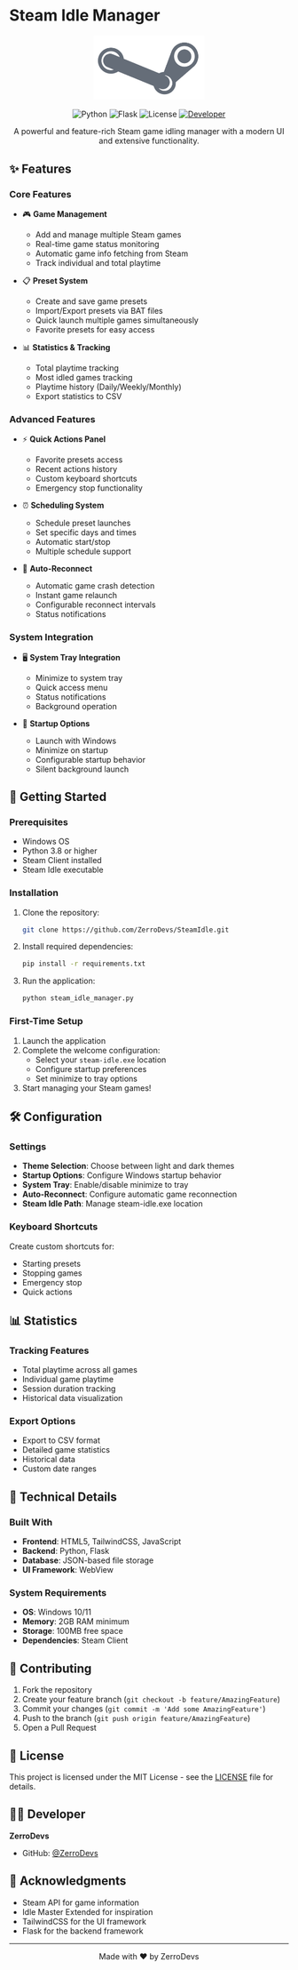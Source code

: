 # Steam Idle Manager

<div align="center">
  <img src="Logo.png" alt="Steam Idle Manager Logo" width="200"/>
  
  ![Python](https://img.shields.io/badge/Python-3.8%2B-blue)
  ![Flask](https://img.shields.io/badge/Flask-2.0.1-green)
  ![License](https://img.shields.io/badge/License-MIT-yellow)
  [![Developer](https://img.shields.io/badge/Developer-ZerroDevs-purple)](https://github.com/ZerroDevs)

  A powerful and feature-rich Steam game idling manager with a modern UI and extensive functionality.
</div>

## ✨ Features

### Core Features
- 🎮 **Game Management**
  - Add and manage multiple Steam games
  - Real-time game status monitoring
  - Automatic game info fetching from Steam
  - Track individual and total playtime

- 📋 **Preset System**
  - Create and save game presets
  - Import/Export presets via BAT files
  - Quick launch multiple games simultaneously
  - Favorite presets for easy access

- 📊 **Statistics & Tracking**
  - Total playtime tracking
  - Most idled games tracking
  - Playtime history (Daily/Weekly/Monthly)
  - Export statistics to CSV

### Advanced Features
- ⚡ **Quick Actions Panel**
  - Favorite presets access
  - Recent actions history
  - Custom keyboard shortcuts
  - Emergency stop functionality

- ⏰ **Scheduling System**
  - Schedule preset launches
  - Set specific days and times
  - Automatic start/stop
  - Multiple schedule support

- 🔄 **Auto-Reconnect**
  - Automatic game crash detection
  - Instant game relaunch
  - Configurable reconnect intervals
  - Status notifications

### System Integration
- 🖥️ **System Tray Integration**
  - Minimize to system tray
  - Quick access menu
  - Status notifications
  - Background operation

- 🚀 **Startup Options**
  - Launch with Windows
  - Minimize on startup
  - Configurable startup behavior
  - Silent background launch

## 🚀 Getting Started

### Prerequisites
- Windows OS
- Python 3.8 or higher
- Steam Client installed
- Steam Idle executable

### Installation
1. Clone the repository:
   ```bash
   git clone https://github.com/ZerroDevs/SteamIdle.git
   ```

2. Install required dependencies:
   ```bash
   pip install -r requirements.txt
   ```

3. Run the application:
   ```bash
   python steam_idle_manager.py
   ```

### First-Time Setup
1. Launch the application
2. Complete the welcome configuration:
   - Select your `steam-idle.exe` location
   - Configure startup preferences
   - Set minimize to tray options
3. Start managing your Steam games!

## 🛠️ Configuration

### Settings
- **Theme Selection**: Choose between light and dark themes
- **Startup Options**: Configure Windows startup behavior
- **System Tray**: Enable/disable minimize to tray
- **Auto-Reconnect**: Configure automatic game reconnection
- **Steam Idle Path**: Manage steam-idle.exe location

### Keyboard Shortcuts
Create custom shortcuts for:
- Starting presets
- Stopping games
- Emergency stop
- Quick actions

## 📊 Statistics

### Tracking Features
- Total playtime across all games
- Individual game playtime
- Session duration tracking
- Historical data visualization

### Export Options
- Export to CSV format
- Detailed game statistics
- Historical data
- Custom date ranges

## 🔧 Technical Details

### Built With
- **Frontend**: HTML5, TailwindCSS, JavaScript
- **Backend**: Python, Flask
- **Database**: JSON-based file storage
- **UI Framework**: WebView

### System Requirements
- **OS**: Windows 10/11
- **Memory**: 2GB RAM minimum
- **Storage**: 100MB free space
- **Dependencies**: Steam Client

## 🤝 Contributing

1. Fork the repository
2. Create your feature branch (`git checkout -b feature/AmazingFeature`)
3. Commit your changes (`git commit -m 'Add some AmazingFeature'`)
4. Push to the branch (`git push origin feature/AmazingFeature`)
5. Open a Pull Request

## 📝 License

This project is licensed under the MIT License - see the [LICENSE](LICENSE) file for details.

## 👨‍💻 Developer

**ZerroDevs**
- GitHub: [@ZerroDevs](https://github.com/ZerroDevs)

## 🙏 Acknowledgments

- Steam API for game information
- Idle Master Extended for inspiration
- TailwindCSS for the UI framework
- Flask for the backend framework

---

<div align="center">
  Made with ❤️ by ZerroDevs
</div> 